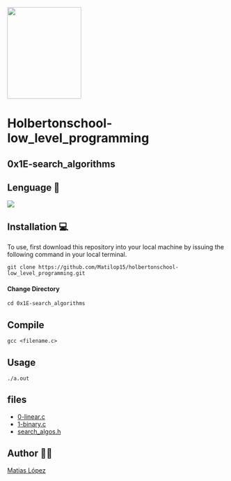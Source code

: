 <img src="https://blog.holbertonschool.com/wp-content/uploads/2020/04/unnamed-2.png" width="170" height="210">

# Holbertonschool-low_level_programming

## 0x1E-search_algorithms

## Lenguage 🤩
<img src="https://img.icons8.com/color/30/000000/c-programming.png"/>

## Installation 💻
To use, first download  this repository into your local machine by issuing the following command in your local terminal. 
```
git clone https://github.com/Matilop15/holbertonschool-low_level_programming.git
```

#### Change Directory
```
cd 0x1E-search_algorithms
```
## Compile
```
gcc <filename.c>
```
## Usage
```
./a.out
```

## files
* [0-linear.c](https://github.com/Matilop15/holbertonschool-low_level_programming/blob/main/0x1E-search_algorithms/0-linear.c)
* [1-binary.c](https://github.com/Matilop15/holbertonschool-low_level_programming/blob/main/0x1E-search_algorithms/1-binary.c)
* [search_algos.h](https://github.com/Matilop15/holbertonschool-low_level_programming/blob/main/0x1E-search_algorithms/search_algos.h)

## Author 👨‍💻
[Matias López](https://uy.linkedin.com/in/matias-l%C3%B3pez-777796194?trk=people-guest_people_search-card)
